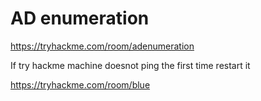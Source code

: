 # AD enumeration

https://tryhackme.com/room/adenumeration

If try hackme machine doesnot ping the first time restart it

https://tryhackme.com/room/blue